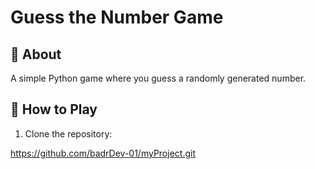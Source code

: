 # Guess the Number Game

## 📌 About
A simple Python game where you guess a randomly generated number.

## 🚀 How to Play
1. Clone the repository:
   
  https://github.com/badrDev-01/myProject.git

